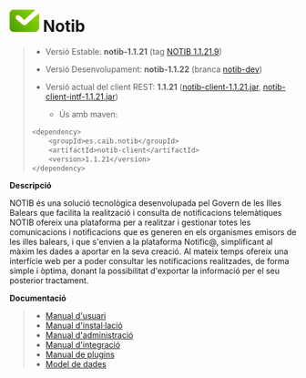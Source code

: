 # ![Logo notib](https://github.com/GovernIB/notib/raw/master/assets/logo2.png) Notib

> - Versió Estable: __notib-1.1.21__ (tag [NOTIB 1.1.21.9](https://github.com/GovernIB/notib/releases/tag/v1.1.21.9))
> - Versió Desenvolupament: __notib-1.1.22__ (branca [notib-dev](https://github.com/GovernIB/notib/tree/notib-dev))  
>  
> - Versió actual del client REST: __1.1.21__ ([notib-client-1.1.21.jar](https://github.com/GovernIB/maven/raw/gh-pages/maven/es/caib/notib/notib-client/1.1.21/notib-client-1.1.21.jar), [notib-client-intf-1.1.21.jar](https://github.com/GovernIB/maven/raw/gh-pages/maven/es/caib/notib/notib-client-intf/1.1.21/notib-client-intf-1.1.21.jar))  
>  
>   - Ús amb maven:  
> ```
> <dependency>  
>     <groupId>es.caib.notib</groupId>  
>     <artifactId>notib-client</artifactId>  
>     <version>1.1.21</version>  
> </dependency>
> ```

**Descripció**

NOTIB és una solució tecnològica desenvolupada pel Govern de les Illes Balears que facilita la realització i consulta de notificacions telemàtiques
NOTIB ofereix una plataforma  per a realitzar i gestionar totes les comunicacions i notificacions que es generen en els organismes emisors de les illes balears, i que s'envien a la plataforma Notific@, simplificant al màxim les dades a aportar en la seva creació. Al mateix temps ofereix una interfície web per a poder consultar les notificacions realitzades, de forma simple i òptima, donant la possibilitat d'exportar la informació per el seu posterior tractament.

**Documentació**

>- [Manual d'usuari](https://github.com/GovernIB/notib/raw/notib-1.1/doc/pdf/NOTIB_usuari.pdf)
>- [Manual d'instal·lació](https://github.com/GovernIB/notib/raw/notib-1.1/doc/pdf/NOTIB_instalacio.pdf)
>- [Manual d'administració](https://github.com/GovernIB/notib/raw/notib-1.1/doc/pdf/NOTIB_administracio.pdf)
>- [Manual d'integració](https://github.com/GovernIB/notib/raw/notib-1.1/doc/pdf/NOTIB_integracio.pdf)
>- [Manual de plugins](https://github.com/GovernIB/notib/raw/notib-1.1/doc/pdf/NOTIB_plugins.pdf)
>- [Model de dades](https://github.com/GovernIB/notib/raw/notib-1.1/doc/pdf/NOTIB_model_dades.pdf)
